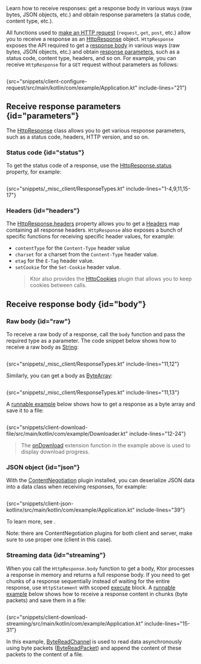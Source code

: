 [//]: # (title: Receiving responses)

<show-structure for="chapter" depth="2"/>

<link-summary>
Learn how to receive responses: get a response body in various ways (raw bytes, JSON objects, etc.) and obtain response parameters (a status code, content type, etc.).
</link-summary>

All functions used to [make an HTTP request](request.md) (`request`, `get`, `post`, etc.) allow you to receive a response as an [HttpResponse](https://api.ktor.io/ktor-client/ktor-client-core/io.ktor.client.statement/-http-response/index.html) object. `HttpResponse` exposes the API required to get a [response body](#body) in various ways (raw bytes, JSON objects, etc.) and obtain [response parameters](#parameters), such as a status code, content type, headers, and so on. For example, you can receive `HttpResponse` for a `GET` request without parameters as follows:

```kotlin
```
{src="snippets/client-configure-request/src/main/kotlin/com/example/Application.kt" include-lines="21"}

## Receive response parameters {id="parameters"}

The [HttpResponse](https://api.ktor.io/ktor-client/ktor-client-core/io.ktor.client.statement/-http-response/index.html) class allows you to get various response parameters, such as a status code, headers, HTTP version, and so on.

### Status code {id="status"}

To get the status code of a response, use the [HttpResponse.status](https://api.ktor.io/ktor-client/ktor-client-core/io.ktor.client.statement/-http-response/status.html) property, for example:

```kotlin
```
{src="snippets/_misc_client/ResponseTypes.kt" include-lines="1-4,9,11,15-17"}


### Headers {id="headers"}
The [HttpResponse.headers](https://api.ktor.io/ktor-client/ktor-client-core/io.ktor.client.statement/-http-response/index.html) property allows you to get a [Headers](https://api.ktor.io/ktor-http/io.ktor.http/-headers/index.html) map containing all response headers. `HttpResponse` also exposes a bunch of specific functions for receiving specific header values, for example:
* `contentType` for the `Content-Type` header value
* `charset` for a charset from the `Content-Type` header value.
* `etag` for the `E-Tag` header value.
* `setCookie` for the `Set-Cookie` header value.
  > Ktor also provides the [HttpCookies](http-cookies.md) plugin that allows you to keep cookies between calls.






## Receive response body {id="body"}

### Raw body {id="raw"}

To receive a raw body of a response, call the `body` function and pass the required type as a parameter. The code snippet below shows how to receive a raw body as [String](https://kotlinlang.org/api/latest/jvm/stdlib/kotlin/-string/):

```kotlin
```
{src="snippets/_misc_client/ResponseTypes.kt" include-lines="11,12"}

Similarly, you can get a body as [ByteArray](https://kotlinlang.org/api/latest/jvm/stdlib/kotlin/-byte-array/):

```kotlin
```
{src="snippets/_misc_client/ResponseTypes.kt" include-lines="11,13"}

A [runnable example](https://github.com/ktorio/ktor-documentation/tree/%ktor_version%/codeSnippets/snippets/client-download-file) below shows how to get a response as a byte array and save it to a file:
```kotlin
```
{src="snippets/client-download-file/src/main/kotlin/com/example/Downloader.kt" include-lines="12-24"}

> The [onDownload](https://api.ktor.io/ktor-client/ktor-client-core/io.ktor.client.plugins/on-download.html) extension function in the example above is used to display download progress.

### JSON object {id="json"}

With the [ContentNegotiation](serialization-client.md) plugin installed, you can deserialize JSON data into a data class when receiving responses, for example:

```kotlin
```
{src="snippets/client-json-kotlinx/src/main/kotlin/com/example/Application.kt" include-lines="39"}

To learn more, see [](serialization-client.md#receive_send_data).

Note: there are ContentNegotiation plugins for both client and server, make sure to use proper one (client in this case).

### Streaming data {id="streaming"}

When you call the `HttpResponse.body` function to get a body, Ktor processes a response in memory and returns a full response body. If you need to get chunks of a response sequentially instead of waiting for the entire response, use `HttpStatement` with scoped [execute](https://api.ktor.io/ktor-client/ktor-client-core/io.ktor.client.statement/-http-statement/execute.html) block. A [runnable example](https://github.com/ktorio/ktor-documentation/tree/%ktor_version%/codeSnippets/snippets/client-download-streaming) below shows how to receive a response content in chunks (byte packets) and save them in a file:

```kotlin
```
{src="snippets/client-download-streaming/src/main/kotlin/com/example/Application.kt" include-lines="15-31"}

In this example, [ByteReadChannel](https://api.ktor.io/ktor-io/io.ktor.utils.io/-byte-read-channel/index.html) is used to read data asynchronously using byte packets ([ByteReadPacket](https://api.ktor.io/ktor-io/io.ktor.utils.io.core/-byte-read-packet/index.html)) and append the content of these packets to the content of a file.
